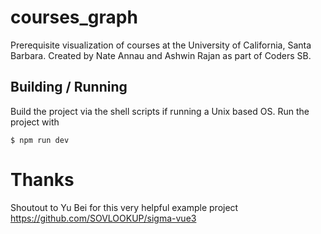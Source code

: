 # courses_graph

Prerequisite visualization of courses at the University of California, Santa Barbara.
Created by Nate Annau and Ashwin Rajan as part of Coders SB.

## Building / Running

Build the project via the shell scripts if running a Unix based OS.
Run the project with
```
$ npm run dev
```

# Thanks

Shoutout to Yu Bei for this very helpful example project
https://github.com/SOVLOOKUP/sigma-vue3
